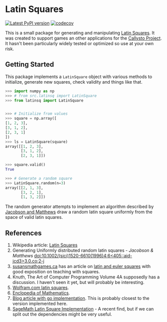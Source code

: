 

# Latin Squares
[![Latest PyPI version](https://img.shields.io/pypi/v/ianabc?logo=pypi)](https://pypi.python.org/pypi/ianabc)
[![codecov](https://codecov.io/gh/ianabc/latinsq/branch/main/graph/badge.svg?token=SWUG5R4WR6)](https://codecov.io/gh/ianabc/latinsq)

This is a small package for generating and manipulating [Latin
Squares](https://en.wikipedia.org/wiki/Latin_square). It was created to support
games an other applications for the [Callysto Project](https://callysto.ca). It
hasn't been particularly widely tested or optimized so use at your own risk.

## Getting Started
This package implements a `LatinSquare` object with various methods to
initialize, generate new squares, check validity and things like that.

```python
>>> import numpy as np
>>> # from src.latinsq import LatinSquare
>>> from latinsq import LatinSquare


>>> # Initialize from values
>>> square = np.array([
[1, 2, 3],
[3, 1, 2],
[2, 3, 1]
])
>>> ls = LatinSquare(square)
array([[1, 2, 3],
       [3, 1, 2],
       [2, 3, 1]])

>>> square.valid()
True

>>> # Generate a random square
>>> LatinSquare.random(n=3)
array([[2, 1, 3],
       [3, 2, 1],
       [1, 3, 2]])
```

The random generator attempts to implement an algorithm described by [Jacobson
and
Matthews](https://doi.org/10.1002/(SICI)1520-6610(1996)4:6%3C405::AID-JCD3%3E3.0.CO;2-J)
draw a random latin square uniformly from the space of valid latin squares.

## References

1. Wikipedia article: [Latin Squares](https://en.wikipedia.org/wiki/Latin_square)
1. Generating Uniformly distributed random latin squares - _Jacobson & Matthews_
[doi:10.1002/(sici)1520-6610(1996)4:6<405::aid-jcd3>3.0.co;2-j](https://doi.org/10.1002%2F%28sici%291520-6610%281996%294%3A6%3C405%3A%3Aaid-jcd3%3E3.0.co%3B2-j)
1. [susansmathgames.ca](https://susansmathgames.ca) has an article on [latin and
euler squares](https://susansmathgames.ca/posts/latin-euler-squares/) with good
exposition on teaching with squares.
1. Knuth, The Art of Computer Programming Volume 4A supposedly has a
discussion. I haven't seen it yet, but will probably be interesting.
1. [Wolfram.com latin squares](https://mathworld.wolfram.com/LatinSquare.html).
1. [Enclopedia of Mathematics](https://encyclopediaofmath.org/wiki/Latin_square).
1. [Blog article with go implementation](https://blog.paulhankin.net/latinsquares/). This is probably closest to the version implemented here.
1. [SageMath Latin Square
Implementation](https://doc.sagemath.org/html/en/reference/combinat/sage/combinat/matrices/latin.html#sage.combinat.matrices.latin.LatinSquare_generator) - A recent find, but if we can split out the dependencies might be very useful.


